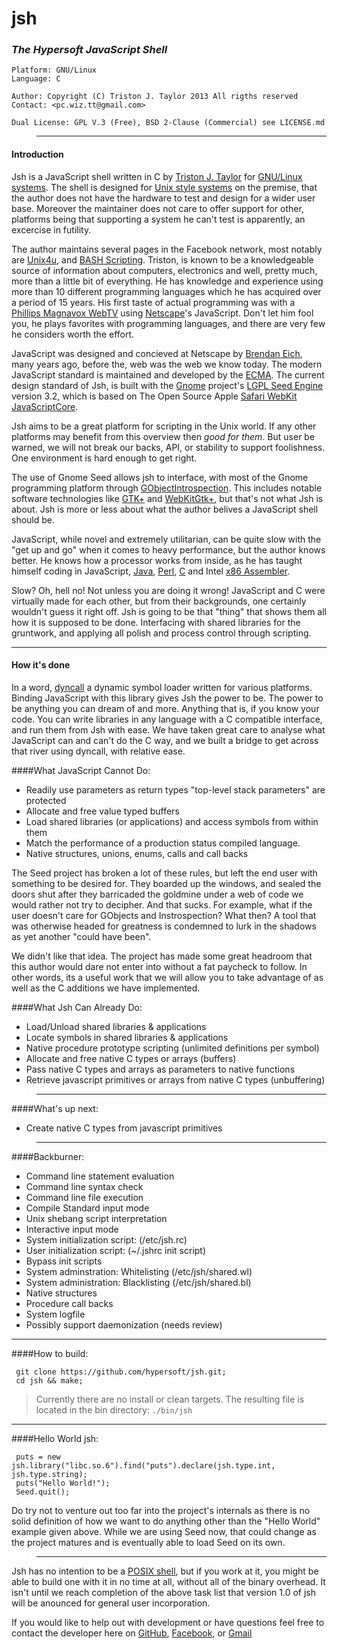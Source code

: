 jsh<markup theme='hypersoft'>
===

### *The Hypersoft JavaScript Shell*

	Platform: GNU/Linux
	Language: C

	Author: Copyright (C) Triston J. Taylor 2013 All rigths reserved
	Contact: <pc.wiz.tt@gmail.com>

	Dual License: GPL V.3 (Free), BSD 2-Clause (Commercial) see LICENSE.md

><hr>

#### Introduction
Jsh is a JavaScript shell written in C by [Triston J. Taylor](https://facebook.com/pc.wiz.tt)
for [GNU/Linux systems](http://www.gnu.org/gnu/linux-and-gnu.html).
The shell is designed for [Unix style systems](http://www.unix.org/) on the 
premise, that the author does not have the hardware to test and design for a 
wider user base. Moreover the maintainer does not care to offer support for 
other, platforms being that supporting a system he can't test is apparently, an 
excercise in futility.

The author maintains several pages in the Facebook network, most notably are
[Unix4u](https://facebook.com/unix4u), and [BASH Scripting](https://facebook.com/alt.bash).
Triston, is known to be a knowledgeable source of information about computers, 
electronics and well, pretty much, more than a little bit of everything. He has knowledge
and experience using more than 10 different programming languages which he has
acquired over a period of 15 years. His first taste of actual programming was
with a [Phillips Magnavox WebTV](http://en.wikipedia.org/wiki/WebTV_Networks#Early_history)
using [Netscape](http://en.wikipedia.org/wiki/Netscape)'s JavaScript. Don't let him fool you, he
plays favorites with programming languages, and there are very few he considers
worth the effort.

JavaScript was designed and concieved at Netscape by
[Brendan Eich](http://en.wikipedia.org/wiki/Brendan_Eich), many years
ago, before the, web was the web we know today. The modern JavaScript standard
is maintained and developed by the [ECMA](http://www.ecma-international.org). 
The current design standard of Jsh, is built with the [Gnome](http://gnome.org)
project's [LGPL Seed Engine](https://live.gnome.org/Seed) version 3.2, which is
based on The Open Source Apple [Safari WebKit](http://www.webkit.org/)
[JavaScriptCore](http://trac.webkit.org/wiki/JavaScriptCore).

Jsh aims to be a great platform for scripting in the Unix world. If any other
platforms may benefit from this overview then *good for them*. But user be warned,
we will not break our backs, API, or stability to support foolishness. One
environment is hard enough to get right.

The use of Gnome Seed allows jsh to interface, with most of the Gnome
programming platform through 
[GObjectIntrospection](https://live.gnome.org/GObjectIntrospection). This 
includes notable software technologies like [GTK+](http://www.gtk.org/) and
[WebKitGtk+](http://webkitgtk.org/), but that's not what Jsh is about.
Jsh is more or less about what the author belives a JavaScript shell should be.

JavaScript, while novel and extremely utilitarian, can be quite slow with the 
"get up and go" when it comes to heavy performance, but the author knows better.
He knows how a processor works from inside, as he has taught himself coding in 
JavaScript, [Java](http://www.java.com/), [Perl](http://www.perl.org/),
[C](http://en.wikipedia.org/wiki/C_\(programming_language\)) and
Intel [x86 Assembler](http://en.wikipedia.org/wiki/X86_assembly_language).

Slow? Oh, hell no! Not unless you are doing it wrong! JavaScript and C were virtually
made for each other, but from their backgrounds, one certainly wouldn't guess it
right off. Jsh is going to be that "thing" that shows them all how it is supposed
to be done. Interfacing with shared libraries for the gruntwork, and applying
all polish and process control through scripting.
<hr>

#### How it's done
In a word, [dyncall](http://dyncall.org) a dynamic symbol loader written for
various platforms. Binding JavaScript with this library gives Jsh the power to be.
The power to be anything you can dream of and more. Anything that is, if you
know your code. You can write libraries in any language with a C compatible
interface, and run them from Jsh with ease. We have taken great care to analyse
what JavaScript can and can't do the C way, and we built a bridge to get across
that river using dyncall, with relative ease.

####What JavaScript Cannot Do:

* Readily use parameters as return types "top-level stack parameters" are protected
* Allocate and free value typed buffers
* Load shared libraries (or applications) and access symbols from within them
* Match the performance of a production status compiled language.
* Native structures, unions, enums, calls and call backs

The Seed project has broken a lot of these rules, but left the end user with
something to be desired for. They boarded up the windows, and sealed the doors
shut after they barricaded the goldmine under a web of code we would rather
not try to decipher. And that sucks. For example, what if the user doesn't care for
GObjects and Instrospection? What then? A tool that was otherwise headed for
greatness is condemned to lurk in the shadows as yet another "could have been".

We didn't like that idea. The project has made some great headroom that this
author would dare not enter into without a fat paycheck to follow. In other
words, its a useful work that we will allow you to take advantage of as well
as the C additions we have implemented.
	 
####What Jsh Can Already Do:

* Load/Unload shared libraries & applications
* Locate symbols in shared libraries & applications
* Native procedure prototype scripting (unlimited definitions per symbol)
* Allocate and free native C types or arrays (buffers)
* Pass native C types and arrays as parameters to native functions
* Retrieve javascript primitives or arrays from native C types (unbuffering)

><hr>

####What's up next:

* Create native C types from javascript primitives

><hr>

####Backburner:

* Command line statement evaluation
* Command line syntax check
* Command line file execution
* Compile Standard input mode
* Unix shebang script interpretation
* Interactive input mode
* System initialization script: (/etc/jsh.rc)
* User initialization script: (~/.jshrc init script)
* Bypass init scripts
* System adminstration: Whitelisting (/etc/jsh/shared.wl)
* System administration: Blacklisting (/etc/jsh/shared.bl)
* Native structures
* Procedure call backs
* System logfile
* Possibly support daemonization (needs review)

<hr>

####How to build:

	 git clone https://github.com/hypersoft/jsh.git;
	 cd jsh && make;

>Currently there are no install or clean targets. The resulting file is located
in the bin directory: `./bin/jsh`
<hr>

####Hello World jsh:

	 puts = new jsh.library("libc.so.6").find("puts").declare(jsh.type.int, jsh.type.string);
	 puts("Hello World!");
	 Seed.quit();

Do try not to venture out too far into the project's internals as there is no
solid definition of how we want to do anything other than the "Hello World"
example given above. While we are using Seed now, that could change as the project
matures and is eventually able to load Seed on its own.

><hr>

Jsh has no intention to be a [POSIX shell](http://pubs.opengroup.org/onlinepubs/009695399/utilities/xcu_chap02.html),
but if you work at it, you might be able to build one with it in no time at all,
without all of the binary overhead. It isn't until we reach completion of the 
above task list that version 1.0 of jsh will be anounced for general user incorporation.

If you would like to help out with development or have questions feel free to 
contact the developer here on [GitHub](https://github.com/hypersoft), [Facebook](https://facebook.com/pc.wiz.tt), or [Gmail](mailto:pc.wiz.tt@gmail.com)

